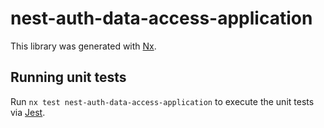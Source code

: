 # nest-auth-data-access-application

This library was generated with [Nx](https://nx.dev).

## Running unit tests

Run `nx test nest-auth-data-access-application` to execute the unit tests via [Jest](https://jestjs.io).
